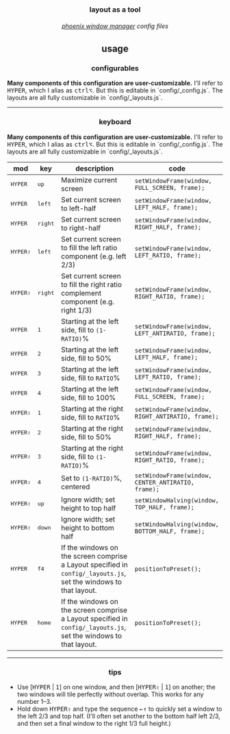 <h3 align=center>layout as a tool</h3>
<h6 align=center><a href="https://github.com/kasper/phoenix">phoenix window manager</a> config files</h6>

<h2 align=center>usage</h2>

<h3 align=center>configurables</h3>

<p align="justify">
<b>Many components of this configuration are user-customizable.</b> I'll refer to <kbd>HYPER</kbd>, which I alias as <kbd>ctrl</kbd><kbd>⌥</kbd>. But this is editable in `config/_config.js`. The layouts are all fully customizable in `config/_layouts.js`.
</p>

---

<h3 align=center>keyboard</h3>

<p align="justify">
<b>Many components of this configuration are user-customizable.</b> I'll refer to <kbd>HYPER</kbd>, which I alias as <kbd>ctrl</kbd><kbd>⌥</kbd>. But this is editable in `config/_config.js`. The layouts are all fully customizable in `config/_layouts.js`.
</p>

| mod | key | description | code |
|-----|-----|-------------|------|
| <kbd>HYPER</kbd> | <kbd>up</kbd> | Maximize current screen |  `setWindowFrame(window, FULL_SCREEN, frame);` |
| <kbd>HYPER</kbd> | <kbd>left</kbd> | Set current screen to left-half | `setWindowFrame(window, LEFT_HALF, frame);` |
| <kbd>HYPER</kbd> | <kbd>right</kbd> | Set current screen to right-half |  `setWindowFrame(window, RIGHT_HALF, frame);` |
| <kbd>HYPER</kbd><kbd>⇧</kbd> | <kbd>left</kbd> | Set current screen to fill the left ratio component (e.g. left 2/3) | `setWindowFrame(window, LEFT_RATIO, frame);` |
| <kbd>HYPER</kbd><kbd>⇧</kbd> | <kbd>right</kbd> | Set current screen to fill the right ratio complement component (e.g. right 1/3) | `setWindowFrame(window, RIGHT_RATIO, frame);` |
| <kbd>HYPER</kbd> | <kbd>1</kbd> | Starting at the left side, fill to `(1-RATIO)`% |  `setWindowFrame(window, LEFT_ANTIRATIO, frame);` |
| <kbd>HYPER</kbd> | <kbd>2</kbd> | Starting at the left side, fill to 50% |  `setWindowFrame(window, LEFT_HALF, frame);` |
| <kbd>HYPER</kbd> | <kbd>3</kbd> | Starting at the left side, fill to `RATIO`% |  `setWindowFrame(window, LEFT_RATIO, frame);` |
| <kbd>HYPER</kbd> | <kbd>4</kbd> | Starting at the left side, fill to 100% |  `setWindowFrame(window, FULL_SCREEN, frame);` |
| <kbd>HYPER</kbd><kbd>⇧</kbd> | <kbd>1</kbd> | Starting at the right side, fill to `RATIO`% |  `setWindowFrame(window, RIGHT_ANTIRATIO, frame);` |
| <kbd>HYPER</kbd><kbd>⇧</kbd> | <kbd>2</kbd> | Starting at the right side, fill to 50% |  `setWindowFrame(window, RIGHT_HALF, frame);` |
| <kbd>HYPER</kbd><kbd>⇧</kbd> | <kbd>3</kbd> | Starting at the right side, fill to `(1-RATIO)`% |  `setWindowFrame(window, RIGHT_RATIO, frame);` |
| <kbd>HYPER</kbd><kbd>⇧</kbd> | <kbd>4</kbd> | Set to `(1-RATIO)`%, centered |  `setWindowFrame(window, CENTER_ANTIRATIO, frame);` |
| <kbd>HYPER</kbd><kbd>⇧</kbd> | <kbd>up</kbd> | Ignore width; set height to top half |  `setWindowHalving(window, TOP_HALF, frame);` |
| <kbd>HYPER</kbd><kbd>⇧</kbd> | <kbd>down</kbd> | Ignore width; set height to bottom half |  `setWindowHalving(window, BOTTOM_HALF, frame);` |
| <kbd>HYPER</kbd> | <kbd>f4</kbd> | If the windows on the screen comprise a Layout specified in `config/_layouts.js`, set the windows to that layout. |  `positionToPreset();` |
| <kbd>HYPER</kbd> | <kbd>home</kbd> | If the windows on the screen comprise a Layout specified in `config/_layouts.js`, set the windows to that layout. |  `positionToPreset();` |

---

<h3 align=center>tips</h3>

* Use [<kbd>HYPER</kbd> | <kbd>1</kbd>] on one window, and then [<kbd>HYPER</kbd><kbd>⇧</kbd> | <kbd>1</kbd>] on another; the two windows will tile perfectly without overlap. This works for any number 1–3.
* Hold down <kbd>HYPER</kbd><kbd>⇧</kbd> and type the sequence <kbd>←</kbd><kbd>↑</kbd> to quickly set a window to the left 2/3 and top half. (I'll often set another to the bottom half left 2/3, and then set a final window to the right 1/3 full height.)
